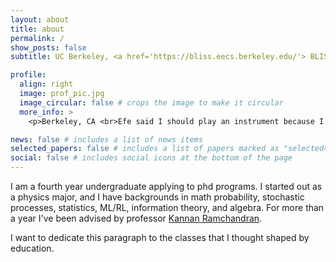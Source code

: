 ```yaml
---
layout: about
title: about
permalink: /
show_posts: false
subtitle: UC Berkeley, <a href='https://bliss.eecs.berkeley.edu/'> BLISS</a>. 

profile:
  align: right
  image: prof_pic.jpg
  image_circular: false # crops the image to make it circular
  more_info: >
    <p>Berkeley, CA <br>Efe said I should play an instrument because I look like a rockstar.</p>

news: false # includes a list of news items
selected_papers: false # includes a list of papers marked as "selected={true}"
social: false # includes social icons at the bottom of the page
---
```


I am a fourth year undergraduate applying to phd programs. I started out as a physics major, and I have backgrounds in math probability, stochastic processes, statistics, ML/RL, information theory, and algebra. For more than a year I've been advised by professor <a href='https://people.eecs.berkeley.edu/~kannanr/'> Kannan Ramchandran</a>. 

I want to dedicate this paragraph to the classes that I thought shaped by education. 
